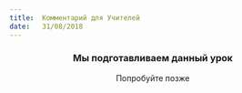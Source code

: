 ```yaml
---
title:  Комментарий для Учителей
date:   31/08/2018
---
```


### <center>Мы подготавливаем данный урок</center>
<center>Попробуйте позже</center>